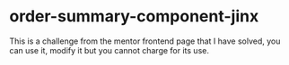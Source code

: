 # order-summary-component-jinx
This is a challenge from the mentor frontend page that I have solved, you can use it, modify it but you cannot charge for its use.
